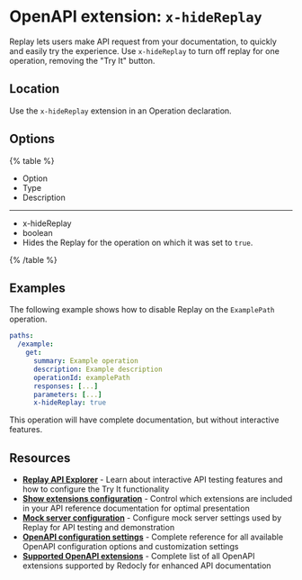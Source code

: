 # OpenAPI extension: `x-hideReplay`

Replay lets users make API request from your documentation, to quickly and easily try the experience.
Use `x-hideReplay` to turn off replay for one operation, removing the "Try It" button.

## Location

Use the `x-hideReplay` extension in an Operation declaration.

## Options

{% table %}

- Option
- Type
- Description

---

- x-hideReplay
- boolean
- Hides the Replay for the operation on which it was set to `true`.

{% /table %}

## Examples

The following example shows how to disable Replay on the `ExamplePath` operation.

```yaml
paths:
  /example:
    get:
      summary: Example operation
      description: Example description
      operationId: examplePath
      responses: [...]
      parameters: [...]
      x-hideReplay: true
```

This operation will have complete documentation, but without interactive features.

## Resources

- **[Replay API Explorer](../replay.md)** - Learn about interactive API testing features and how to configure the Try It functionality
- **[Show extensions configuration](../../../config/openapi/show-extensions.md)** - Control which extensions are included in your API reference documentation for optimal presentation
- **[Mock server configuration](../../../config/mock-server.md)** - Configure mock server settings used by Replay for API testing and demonstration
- **[OpenAPI configuration settings](../../../config/openapi/index.md)** - Complete reference for all available OpenAPI configuration options and customization settings
- **[Supported OpenAPI extensions](./index.md)** - Complete list of all OpenAPI extensions supported by Redocly for enhanced API documentation
